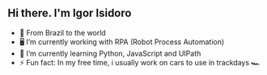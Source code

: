 ## Hi there. I'm Igor Isidoro

- 📍 From Brazil to the world
- 🖥️ I’m currently working with RPA (Robot Process Automation)
- 🌱 I’m currently learning Python, JavaScript and UIPath
- ⚡ Fun fact: In my free time, i usually work on cars to use in trackdays 🏎️
